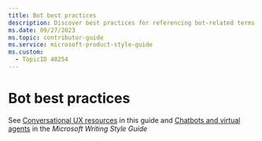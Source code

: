 ```yaml
---
title: Bot best practices
description: Discover best practices for referencing bot-related terms in documentation. Enhance clarity and consistency by exploring resources on conversational UX and AI chatbots.
ms.date: 09/27/2023
ms.topic: contributor-guide
ms.service: microsoft-product-style-guide
ms.custom:
  - TopicID 48254
---
```



# Bot best practices

See [Conversational UX resources](~\ux-content-design-essentials\conversational-ux-cux-chat-bots.md) in this guide and [Chatbots and virtual agents](/style-guide/chatbots-virtual-agents/) in the *Microsoft Writing Style Guide*
